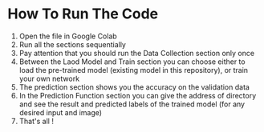 # How To Run The Code
1. Open the file in Google Colab
2. Run all the sections sequentially
3. Pay attention that you should run the Data Collection section only once
4. Between the Laod Model and Train section you can choose either to load the pre-trained model (existing model in this repository), or train your own network
5. The prediction section shows you the accuracy on the validation data 
6. In the Prediction Function section you can give the address of directory and see the result and predicted labels of the trained model (for any desired input and image)
7. That's all ! 
